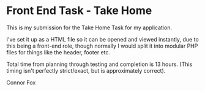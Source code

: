 # Front End Task - Take Home

This is my submission for the Take Home Task for my application.

I've set it up as a HTML file so it can be opened and viewed instantly, due to this being a front-end role, though normally I would split it into modular PHP files for things like the header, footer etc.

Total time from planning through testing and completion is 13 hours. (This timing isn't perfectly strict/exact, but is approximately correct).

Connor Fox
